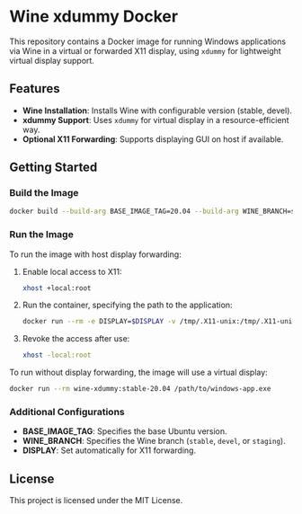 # Wine xdummy Docker

This repository contains a Docker image for running Windows applications via Wine in a virtual or forwarded X11 display, using `xdummy` for lightweight virtual display support.

## Features

- **Wine Installation**: Installs Wine with configurable version (stable, devel).
- **xdummy Support**: Uses `xdummy` for virtual display in a resource-efficient way.
- **Optional X11 Forwarding**: Supports displaying GUI on host if available.

## Getting Started

### Build the Image

```bash
docker build --build-arg BASE_IMAGE_TAG=20.04 --build-arg WINE_BRANCH=stable -t wine-xdummy:stable-20.04 .
```

### Run the Image

To run the image with host display forwarding:

1. Enable local access to X11:

    ```bash
    xhost +local:root
    ```

2. Run the container, specifying the path to the application:

    ```bash
    docker run --rm -e DISPLAY=$DISPLAY -v /tmp/.X11-unix:/tmp/.X11-unix wine-xdummy:stable-20.04 winecfg
    ```

3. Revoke the access after use:

    ```bash
    xhost -local:root
    ```

To run without display forwarding, the image will use a virtual display:

```bash
docker run --rm wine-xdummy:stable-20.04 /path/to/windows-app.exe
```

### Additional Configurations

- **BASE_IMAGE_TAG**: Specifies the base Ubuntu version.
- **WINE_BRANCH**: Specifies the Wine branch (`stable`, `devel`, or `staging`).
- **DISPLAY**: Set automatically for X11 forwarding.

## License

This project is licensed under the MIT License.
